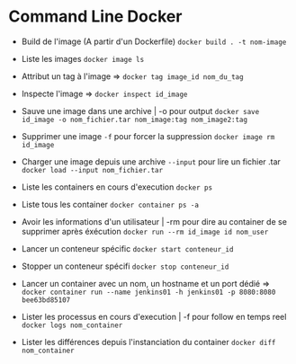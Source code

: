 # Command Line Docker

- Build de l'image (A partir d'un Dockerfile)
`docker build . -t nom-image`

- Liste les images
`docker image ls`

- Attribut un tag à l'image =>
`docker tag image_id nom_du_tag`

- Inspecte l'image =>
`docker inspect id_image`

- Sauve une image dans une archive | -o pour output
`docker save id_image -o nom_fichier.tar nom_image:tag nom_image2:tag`

- Supprimer une image `-f` pour forcer la suppression
`docker image rm id_image`

- Charger une image depuis une archive `--input` pour lire un fichier .tar
`docker load --input nom_fichier.tar`

- Liste les containers en cours d'execution
`docker ps`

- Liste tous les container
`docker container ps -a`

- Avoir les informations d'un utilisateur | -rm pour dire au container de se supprimer après éxécution
`docker run --rm id_image id nom_user`

- Lancer un conteneur spécific
`docker start conteneur_id`

- Stopper un conteneur spécifi
`docker stop conteneur_id`

- Lancer un container avec un nom, un hostname et un port dédié =>
`docker container run --name jenkins01 -h jenkins01 -p 8080:8080 bee63bd85107`

- Lister les processus en cours d'execution | -f pour follow en temps reel
`docker logs nom_container`

- Lister les différences depuis l'instanciation du container
`docker diff nom_container`
